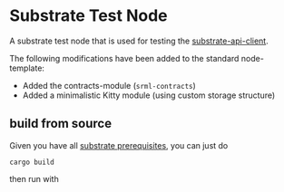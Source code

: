 # Substrate Test Node

A substrate test node that is used for testing the [substrate-api-client](https://github.com/scs/substrate-api-client).

The following modifications have been added to the standard node-template:
* Added the contracts-module (`srml-contracts`)
* Added a minimalistic Kitty module (using custom storage structure)

## build from source
Given you have all [substrate prerequisites](https://substrate.dev/docs/en/getting-started/installing-substrate), you can just do
```
cargo build
```
then run with
```

```